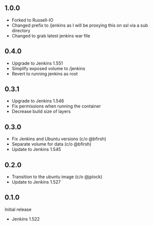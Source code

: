 ## 1.0.0
  * Forked to Russell-IO
  * Changed prefix to /jenkins as I will be proxying this on ssl via a sub directory
  * Changed to grab latest jenkins war file

## 0.4.0
  * Upgrade to Jenkins 1.551
  * Simplify exposed volume to /jenkins
  * Revert to running jenkins as root

## 0.3.1
  * Upgrade to Jenkins 1.546
  * Fix permissions when running the container
  * Decrease build size of layers

## 0.3.0

  * Fix Jenkins and Ubuntu versions (c/o @bfirsh)
  * Separate volume for data (c/o @bfirsh)
  * Update to Jenkins 1.545

## 0.2.0

  * Transition to the ubuntu image (c/o @jplock)
  * Update to Jenkins 1.527

## 0.1.0

Initial release
  * Jenkins 1.522
